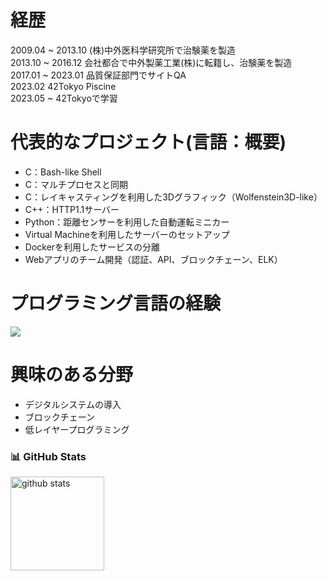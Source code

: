 # 経歴
2009.04 ~ 2013.10 (株)中外医科学研究所で治験薬を製造  
2013.10 ~ 2016.12 会社都合で中外製薬工業(株)に転籍し、治験薬を製造  
2017.01 ~ 2023.01 品質保証部門でサイトQA  
2023.02 42Tokyo Piscine  
2023.05 ~ 42Tokyoで学習   
  
# 代表的なプロジェクト(言語：概要)
- C：Bash-like Shell
- C：マルチプロセスと同期
- C：レイキャスティングを利用した3Dグラフィック（Wolfenstein3D-like）
- C++：HTTP1.1サーバー
- Python：距離センサーを利用した自動運転ミニカー
- Virtual Machineを利用したサーバーのセットアップ
- Dockerを利用したサービスの分離
- Webアプリのチーム開発（認証、API、ブロックチェーン、ELK）

# プログラミング言語の経験  
![](http://github-profile-summary-cards.vercel.app/api/cards/most-commit-language?username=jizots&theme=dark)
  
# 興味のある分野  
- デジタルシステムの導入
- ブロックチェーン
- 低レイヤープログラミング  
  
### 📊 GitHub Stats  
<p align="left"> 
  <img alt="github stats" height="150px" src="https://github-readme-stats.vercel.app/api?username=jizots&count_private=true&show_icons=true&show_icons=true&theme=onedark" />
</p>


